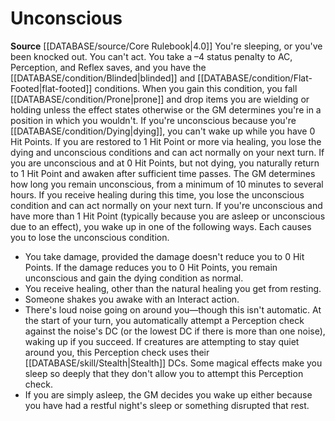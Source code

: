 ﻿---
id: '38'
name: Unconscious
source: null

---
# Unconscious

**Source** [[DATABASE/source/Core Rulebook|4.0]]
You're sleeping, or you've been knocked out. You can't act. You take a –4 status penalty to AC, Perception, and Reflex saves, and you have the [[DATABASE/condition/Blinded|blinded]] and [[DATABASE/condition/Flat-Footed|flat-footed]] conditions. When you gain this condition, you fall [[DATABASE/condition/Prone|prone]] and drop items you are wielding or holding unless the effect states otherwise or the GM determines you're in a position in which you wouldn't.
 If you're unconscious because you're [[DATABASE/condition/Dying|dying]], you can't wake up while you have 0 Hit Points. If you are restored to 1 Hit Point or more via healing, you lose the dying and unconscious conditions and can act normally on your next turn.
 If you are unconscious and at 0 Hit Points, but not dying, you naturally return to 1 Hit Point and awaken after sufficient time passes. The GM determines how long you remain unconscious, from a minimum of 10 minutes to several hours. If you receive healing during this time, you lose the unconscious condition and can act normally on your next turn.
 If you're unconscious and have more than 1 Hit Point (typically because you are asleep or unconscious due to an effect), you wake up in one of the following ways. Each causes you to lose the unconscious condition.

* You take damage, provided the damage doesn't reduce you to 0 Hit Points. If the damage reduces you to 0 Hit Points, you remain unconscious and gain the dying condition as normal. 
* You receive healing, other than the natural healing you get from resting. 
* Someone shakes you awake with an Interact action. 
* There's loud noise going on around you—though this isn't automatic. At the start of your turn, you automatically attempt a Perception check against the noise's DC (or the lowest DC if there is more than one noise), waking up if you succeed. If creatures are attempting to stay quiet around you, this Perception check uses their [[DATABASE/skill/Stealth|Stealth]] DCs. Some magical effects make you sleep so deeply that they don't allow you to attempt this Perception check. 
* If you are simply asleep, the GM decides you wake up either because you have had a restful night's sleep or something disrupted that rest.